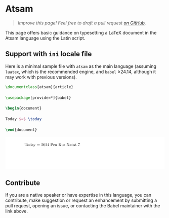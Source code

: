 # Atsam

<blockquote>
  <p><em>Improve this page! Feel free to draft a pull request <a href="https://github.com/latex3/babel/tree/docs/docs">on GitHub</a>.</em></p>
</blockquote>

This page offers basic guidance on typesetting a LaTeX document in the
Atsam language using the Latin script.

## Support with `ini` locale file

Here is a minimal sample file with `atsam` as the main language
(assuming `luatex`, which is the recommended engine, and `babel` ≥24.14,
although it may work with previous versions).

```tex
\documentclass[atsam]{article}

\usepackage[provide=*]{babel}

\begin{document}

Today $=$ \today

\end{document}
```

![](../media/locale-atsam.png)

## Contribute

If you are a native speaker or have expertise in this language, you can
contribute, make suggestion or request an enhancement by submitting a
pull request, opening an issue, or contacting the Babel maintainer with
the link above.